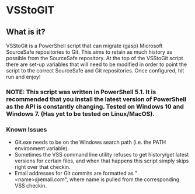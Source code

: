 # VSStoGIT

## What is it?
VSStoGit is a PowerShell script that can migrate (gasp) Microsoft SourceSafe repositories to Git. This aims to retain as much history as possible from the SourceSafe repository. At the top of the VSStoGit script there are set-up variables that will need to be modified in order to point the script to the correct SourceSafe and Git repositories. Once configured, hit run and enjoy!

### NOTE: This script was written in PowerShell 5.1. It is recommended that you install the latest version of PowerShell as the API is constantly changing. Tested on Windows 10 and Windows 7. (Has yet to be tested on Linux/MacOS).

### Known Issues
- Git.exe needs to be on the Windows search path (i.e. the PATH environment variable). 
- Sometimes the VSS command line utility refuses to get history/get latest versions for certain files, and when that happens this script simply skips right over that checkin.
- Email addresses for Git commits are formatted as "<name<name>>@email.com", where name is pulled from the corresponding VSS checkin.
